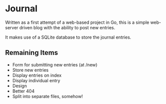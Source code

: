 # Journal

Written as a first attempt of a web-based project in Go, this is a simple web-
server driven blog with the ability to post new entries.

It makes use of a SQLite database to store the journal entries.

## Remaining Items

* Form for submitting new entries (at /new)
* Store new entries
* Display entries on index
* Display individual entry
* Design
* Better 404
* Split into separate files, somehow!

